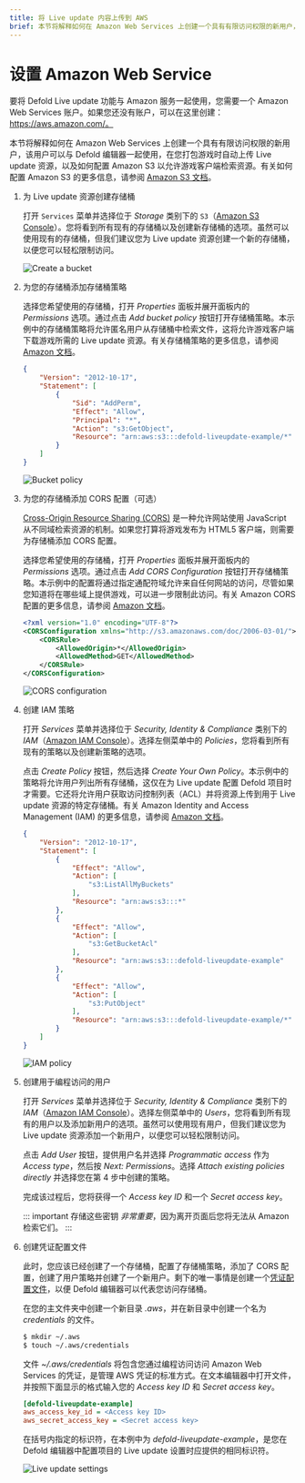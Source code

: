```yaml
---
title: 将 Live update 内容上传到 AWS
brief: 本节将解释如何在 Amazon Web Services 上创建一个具有有限访问权限的新用户，该用户可以与 Defold 编辑器一起使用，在您打包游戏时自动上传 Live update 资源。
---
```


# 设置 Amazon Web Service

要将 Defold Live update 功能与 Amazon 服务一起使用，您需要一个 Amazon Web Services 账户。如果您还没有账户，可以在这里创建：https://aws.amazon.com/。

本节将解释如何在 Amazon Web Services 上创建一个具有有限访问权限的新用户，该用户可以与 Defold 编辑器一起使用，在您打包游戏时自动上传 Live update 资源，以及如何配置 Amazon S3 以允许游戏客户端检索资源。有关如何配置 Amazon S3 的更多信息，请参阅 [Amazon S3 文档](http://docs.aws.amazon.com/AmazonS3/latest/dev/Welcome.html)。

1. 为 Live update 资源创建存储桶

    打开 `Services` 菜单并选择位于 _Storage_ 类别下的 `S3`（[Amazon S3 Console](https://console.aws.amazon.com/s3)）。您将看到所有现有的存储桶以及创建新存储桶的选项。虽然可以使用现有的存储桶，但我们建议您为 Live update 资源创建一个新的存储桶，以便您可以轻松限制访问。
    
    ![Create a bucket](images/live-update/01-create-bucket.png)

2. 为您的存储桶添加存储桶策略

    选择您希望使用的存储桶，打开 *Properties* 面板并展开面板内的 *Permissions* 选项。通过点击 *Add bucket policy* 按钮打开存储桶策略。本示例中的存储桶策略将允许匿名用户从存储桶中检索文件，这将允许游戏客户端下载游戏所需的 Live update 资源。有关存储桶策略的更多信息，请参阅 [Amazon 文档](https://docs.aws.amazon.com/AmazonS3/latest/dev/using-iam-policies.html)。

    ```json
    {
        "Version": "2012-10-17",
        "Statement": [
            {
                "Sid": "AddPerm",
                "Effect": "Allow",
                "Principal": "*",
                "Action": "s3:GetObject",
                "Resource": "arn:aws:s3:::defold-liveupdate-example/*"
            }
        ]
    }
    ```

    ![Bucket policy](images/live-update/02-bucket-policy.png)

3. 为您的存储桶添加 CORS 配置（可选）

    [Cross-Origin Resource Sharing (CORS)](https://en.wikipedia.org/wiki/Cross-origin_resource_sharing) 是一种允许网站使用 JavaScript 从不同域检索资源的机制。如果您打算将游戏发布为 HTML5 客户端，则需要为存储桶添加 CORS 配置。

    选择您希望使用的存储桶，打开 *Properties* 面板并展开面板内的 *Permissions* 选项。通过点击 *Add CORS Configuration* 按钮打开存储桶策略。本示例中的配置将通过指定通配符域允许来自任何网站的访问，尽管如果您知道将在哪些域上提供游戏，可以进一步限制此访问。有关 Amazon CORS 配置的更多信息，请参阅 [Amazon 文档](https://docs.aws.amazon.com/AmazonS3/latest/dev/cors.html)。

    ```xml
    <?xml version="1.0" encoding="UTF-8"?>
    <CORSConfiguration xmlns="http://s3.amazonaws.com/doc/2006-03-01/">
        <CORSRule>
            <AllowedOrigin>*</AllowedOrigin>
            <AllowedMethod>GET</AllowedMethod>
        </CORSRule>
    </CORSConfiguration>
    ```

    ![CORS configuration](images/live-update/03-cors-configuration.png)

4. 创建 IAM 策略

    打开 *Services* 菜单并选择位于 _Security, Identity & Compliance_ 类别下的 *IAM*（[Amazon IAM Console](https://console.aws.amazon.com/iam)）。选择左侧菜单中的 *Policies*，您将看到所有现有的策略以及创建新策略的选项。

    点击 *Create Policy* 按钮，然后选择 _Create Your Own Policy_。本示例中的策略将允许用户列出所有存储桶，这仅在为 Live update 配置 Defold 项目时才需要。它还将允许用户获取访问控制列表（ACL）并将资源上传到用于 Live update 资源的特定存储桶。有关 Amazon Identity and Access Management (IAM) 的更多信息，请参阅 [Amazon 文档](http://docs.aws.amazon.com/IAM/latest/UserGuide/access.html)。

    ```json
    {
        "Version": "2012-10-17",
        "Statement": [
            {
                "Effect": "Allow",
                "Action": [
                    "s3:ListAllMyBuckets"
                ],
                "Resource": "arn:aws:s3:::*"
            },
            {
                "Effect": "Allow",
                "Action": [
                    "s3:GetBucketAcl"
                ],
                "Resource": "arn:aws:s3:::defold-liveupdate-example"
            },
            {
                "Effect": "Allow",
                "Action": [
                    "s3:PutObject"
                ],
                "Resource": "arn:aws:s3:::defold-liveupdate-example/*"
            }
        ]
    }
    ```

    ![IAM policy](images/live-update/04-create-policy.png)

5. 创建用于编程访问的用户

    打开 *Services* 菜单并选择位于 _Security, Identity & Compliance_ 类别下的 *IAM*（[Amazon IAM Console](https://console.aws.amazon.com/iam)）。选择左侧菜单中的 *Users*，您将看到所有现有的用户以及添加新用户的选项。虽然可以使用现有用户，但我们建议您为 Live update 资源添加一个新用户，以便您可以轻松限制访问。

    点击 *Add User* 按钮，提供用户名并选择 *Programmatic access* 作为 *Access type*，然后按 *Next: Permissions*。选择 *Attach existing policies directly* 并选择您在第 4 步中创建的策略。

    完成该过程后，您将获得一个 *Access key ID* 和一个 *Secret access key*。

    ::: important
    存储这些密钥 *非常重要*，因为离开页面后您将无法从 Amazon 检索它们。
    :::

6. 创建凭证配置文件

    此时，您应该已经创建了一个存储桶，配置了存储桶策略，添加了 CORS 配置，创建了用户策略并创建了一个新用户。剩下的唯一事情是创建一个[凭证配置文件](https://aws.amazon.com/blogs/security/a-new-and-standardized-way-to-manage-credentials-in-the-aws-sdks)，以便 Defold 编辑器可以代表您访问存储桶。

    在您的主文件夹中创建一个新目录 *.aws*，并在新目录中创建一个名为 *credentials* 的文件。

    ```bash
    $ mkdir ~/.aws
    $ touch ~/.aws/credentials
    ```

    文件 *~/.aws/credentials* 将包含您通过编程访问访问 Amazon Web Services 的凭证，是管理 AWS 凭证的标准方式。在文本编辑器中打开文件，并按照下面显示的格式输入您的 *Access key ID* 和 *Secret access key*。

    ```ini
    [defold-liveupdate-example]
    aws_access_key_id = <Access key ID>
    aws_secret_access_key = <Secret access key>
    ```

    在括号内指定的标识符，在本例中为 _defold-liveupdate-example_，是您在 Defold 编辑器中配置项目的 Live update 设置时应提供的相同标识符。

    ![Live update settings](images/live-update/05-liveupdate-settings.png)
